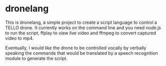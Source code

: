 # dronelang
This is dronelang, a simple project to create a script language to control a TELLO drone. It currently works on the command line and you need node.js to run the script, ffplay to view live video and ffmpeg to convert captured video to mp4.

Eventually, I would like the drone to be controlled vocally by verbally speaking the commands that would be translated by a speech recognition module to generate the script.

